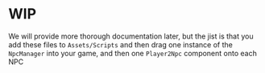 # WIP

We will provide more thorough documentation later, but the jist is that you add these files to `Assets/Scripts` and then drag one instance of the `NpcManager` into your game, and then one `Player2Npc` component onto each NPC
